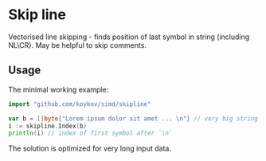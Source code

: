 # Skip line

Vectorised line skipping - finds position of last symbol in string (including NL\CR).
May be helpful to skip comments.

## Usage

The minimal working example:
```go
import "github.com/koykov/simd/skipline"

var b = []byte{"Lorem ipsum dolor sit amet ... \n"} // very big string (slice)
i := skipline.Index(b)
println(i) // index of first symbol after `\n`
```

The solution is optimized for very long input data.
